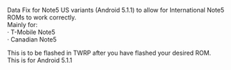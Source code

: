 Data Fix for Note5 US variants (Android 5.1.1) to allow for International Note5 ROMs to work correctly.
<br>Mainly for:
<br> · T-Mobile Note5
<br> · Canadian Note5

This is to be flashed in TWRP after you have flashed your desired ROM.
<br>This is for Android 5.1.1

